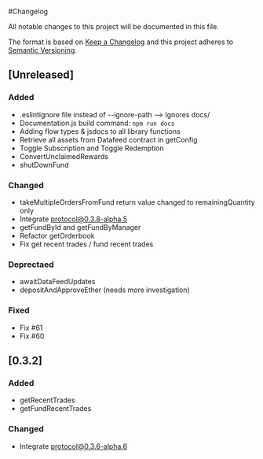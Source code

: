 #Changelog

All notable changes to this project will be documented in this file.

The format is based on [Keep a Changelog](http://keepachangelog.com/en/1.0.0/)
and this project adheres to [Semantic Versioning](http://semver.org/spec/v2.0.0.html).


## [Unreleased]
### Added
- .eslintignore file instead of --ignore-path --> Ignores docs/
- Documentation.js build command: `npm run docs`
- Adding flow types & jsdocs to all library functions
- Retrieve all assets from Datafeed contract in getConfig
- Toggle Subscription and Toggle Redemption
- ConvertUnclaimedRewards
- shutDownFund

### Changed
- takeMultipleOrdersFromFund return value changed to remainingQuantity only
- Integrate protocol@0.3.8-alpha.5
- getFundById and getFundByManager
- Refactor getOrderbook
- Fix get recent trades / fund recent trades

### Deprectaed
- awaitDataFeedUpdates
- depositAndApproveEther (needs more investigation)

### Fixed
- Fix #61
- Fix #60

## [0.3.2]

### Added
- getRecentTrades
- getFundRecentTrades

### Changed
- Integrate protocol@0.3.6-alpha.6
